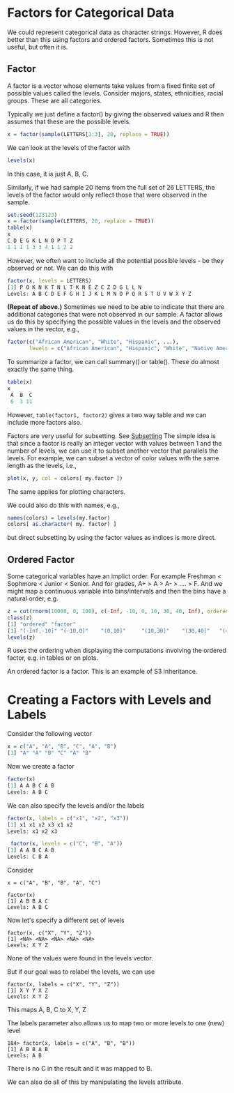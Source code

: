 # Factors for Categorical Data

We could represent categorical data as character strings.
However, R does better than this using factors and ordered factors.
Sometimes this is not useful, but often it is.

## Factor
A factor is a vector whose elements take values from a fixed 
finite set of possible values called the levels.
Consider majors, states, ethnicities, racial groups. These are all categories.

Typically we just define a factor() by giving the observed values and R then assumes
that these are the possible levels.
```r
x = factor(sample(LETTERS[1:3], 20, replace = TRUE))
```

We can look at the levels of the factor with
```r
levels(x)
```
In this case, it is just A, B, C.

Similarly, if we had sample 20 items from the full set of 26 LETTERS,
the levels of the factor would only reflect those that were observed in the sample.
```r
set.seed(123123)
x = factor(sample(LETTERS, 20, replace = TRUE))
table(x)
x
C D E G K L N O P T Z 
1 1 1 1 3 3 4 1 1 2 2 
```
However, we often want to include all the potential possible levels - be they observed or not.
We can do this with 
```r
factor(x, levels = LETTERS)
[1] P O K N K T N L T K N E Z C Z D G L L N
Levels: A B C D E F G H I J K L M N O P Q R S T U V W X Y Z
```

**(Repeat of above.)**
Sometimes we need to be able to indicate that there are additional categories that
were not observed in our sample. A factor allows us do this by specifying
the possible values in the levels and the observed values in the vector,
e.g.,
```r
factor(c("African American", "White", "Hispanic", ...),
       levels = c("African American", "Hispanic", "White", "Native American", "Eskimo""))
```


To summarize a factor, we can call summary() or table(). These do almost exactly the same thing.
```r
table(x)
x
 A  B  C 
 6  3 11 
```

However, `table(factor1, factor2)` gives a two way table and we can include more factors also.

Factors are very useful for subsetting. See [Subsetting](Subsetting.html)
The simple idea is that since a factor is really an integer vector
with values between 1 and the number of levels, we can use it to subset
another vector that parallels the levels.
For example, we can subset a vector of color values with the same
length as the levels, i.e.,
```r
plot(x, y, col = colors[ my.factor ])
```
The same applies for plotting characters.

We could also do this with names, e.g.,
```r
names(colors) = levels(my.factor)
colors[ as.character( my. factor) ]
```
but direct subsetting by using the factor values as indices is more direct.

## Ordered Factor

Some categorical variables have an implict order.
For example Freshman < Sophmore < Junior < Senior.
And for grades, A+ > A > A- > .... > F.
And we  might map a continuous variable into bins/intervals
and then the bins have a natural order, 
e.g. 
```r
z = cut(rnorm(10000, 0, 100), c(-Inf, -10, 0, 10, 30, 40, Inf), ordered = TRUE)
class(z)
[1] "ordered" "factor" 
[1] "(-Inf,-10]" "(-10,0]"    "(0,10]"     "(10,30]"    "(30,40]"   "(40, Inf]" 
levels(z)
```

R uses the ordering when displaying the computations involving the ordered
factor, e.g. in tables or on plots.

An ordered factor is a factor. This is an example of S3 inheritance.






# Creating a Factors with Levels and Labels

Consider the following vector
```r
x = c("A", "A", "B", "C", "A", "B")
[1] "A" "A" "B" "C" "A" "B"
```

Now we create a factor
```r
factor(x)
[1] A A B C A B
Levels: A B C
```

We can also specify the levels and/or the labels 
```r
factor(x, labels = c("x1", "x2", "x3"))
[1] x1 x1 x2 x3 x1 x2
Levels: x1 x2 x3
```

```r
 factor(x, levels = c("C", "B", "A"))
[1] A A B C A B
Levels: C B A
```


Consider

```
x = c("A", "B", "B", "A", "C")
```

```
factor(x)
[1] A B B A C
Levels: A B C
```

Now let's specify a different set of levels
```
factor(x, c("X", "Y", "Z"))
[1] <NA> <NA> <NA> <NA> <NA>
Levels: X Y Z
```
None of the values were found in the levels vector.

But if our goal was to relabel the levels, we can use
```
factor(x, labels = c("X", "Y", "Z"))
[1] X Y Y X Z
Levels: X Y Z
```
This maps A, B, C to X, Y, Z


The labels parameter also allows us to map two or more levels to one (new) level
```
184> factor(x, labels = c("A", "B", "B"))
[1] A B B A B
Levels: A B
```
There is no C in the result and it was mapped to B.

We can also do all of this by manipulating the levels attribute.
